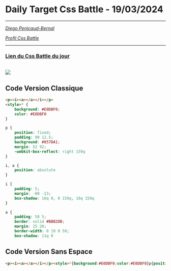 # Daily Target Css Battle - 19/03/2024

<hr>

[<em>Diego Penicaud-Bernal</em>](https://github.com/Diego-PB)

[<em>Profil Css Battle</em>](https://cssbattle.dev/player/diegopb)

<hr>

### [Lien du Css Battle du jour](https://cssbattle.dev/play/sXh0k2RFohqcShlXFkeP)

<br>
<img src="https://firebasestorage.googleapis.com/v0/b/cssbattleapp.appspot.com/o/user%2Fummd3POvEDfFyeFvVdOMG3OOrwE2%2Ftargets%2Ftarget_tvqGC4G@2x.png?alt=media">

## Code Version Classique

```html
<p><i><a></a></i></p>
<style>* {
    background: #E0DBF0;
    color: #E0DBF0
}

p {
    position: fixed;
    padding: 90 12.5;
    background: #857DA1;
    margin: 52 92;
    -webkit-box-reflect: right 159q
}

i, a {
    position: absolute
}

i {
    padding: 5;
    margin: -80 -13;
    box-shadow: 16q 0, 0 159q, 16q 159q
}

a {
    padding: 50 5;
    border: solid #BBB2DB;
    margin: 25 20;
    border-width: 0 10 0 50;
    box-shadow: 11q 0
```

## Code Version Sans Espace

```html
<p><i><a></a></i></p><style>*{background:#E0DBF0;color:#E0DBF0}p{position:fixed;padding:90 12.5;background:#857DA1;margin:52 92;-webkit-box-reflect:right 159q}i,a{position:absolute}i{padding:5;margin:-80-13;box-shadow:16q 0,0 159q, 16q 159q}a{padding:50 5;border:solid#BBB2DB;margin:25 20;border-width:0 10 0 50;box-shadow:11q 0
```